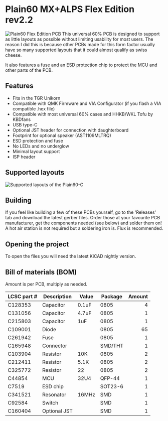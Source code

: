 # Plain60 MX+ALPS Flex Edition rev2.2

![Plain60 Flex Edition PCB](https://i.imgur.com/ahE2gUt.png)
This universal 60% PCB is designed to support as little layouts as possible without limiting usability for most users. The reason I did this is because other PCBs made for this form factor usually have so many supported layouts that it could almost qualify as swiss cheese.

It also features a fuse and an ESD protection chip to protect the MCU and other parts of the PCB.

## Features
- Fits in the TGR Unikorn
- Compatible with QMK Firmware and VIA Configurator (if you flash a VIA compatible .hex file)
- Compatible with most universal 60% cases and HHKB/WKL Tofu by KBDfans
- USB type-C
- Optional JST header for connection with daughterboard
- Footprint for optional speaker (AST1109MLTRQ)
- ESD protection and fuse
- No LEDs and no underglow
- Minimal layout support
- ISP header

## Supported layouts
![Supported layouts of the Plain60-C](https://i.imgur.com/dq04Csv.png)

## Building
If you feel like building a few of these PCBs yourself, go to the 'Releases' tab and download the latest gerber files. Order those at your favourite PCB manufacturer, get the components needed (see below) and solder them on! A hot air station is not required but a soldering iron is. Flux is recommended.

## Opening the project
To open the files you will need the latest KiCAD nightly version.

## Bill of materials (BOM)
Amount is per PCB, multiply as needed.

| LCSC part # | Description   | Value | Package  | Amount |
| ----------- | ------------- | ----- | -------- | ------:|
| C128353     | Capacitor     | 0.1uF | 0805     | 4      |
| C131056     | Capacitor     | 4.7uF | 0805     | 1      |
| C215803     | Capacitor     | 1uF   | 0805     | 1      |
| C109001     | Diode         |       | 0805     | 65     |
| C261942     | Fuse          |       | 0805     | 1      |
| C165948     | Connector     |       | SMD/THT  | 1      |
| C103904     | Resistor      | 10K   | 0805     | 2      |
| C212411     | Resistor      | 5.1K  | 0805     | 2      |
| C325772     | Resistor      | 22    | 0805     | 2      |
| C44854      | MCU           | 32U4  | QFP-44   | 1      |
| C7519       | ESD chip      |       | SOT23-6  | 1      |
| C341521     | Resonator     | 16MHz | SMD      | 1      |
| C92584      | Switch        |       | SMD      | 1      |
| C160404     | Optional JST  |       | SMD      | 1      |
